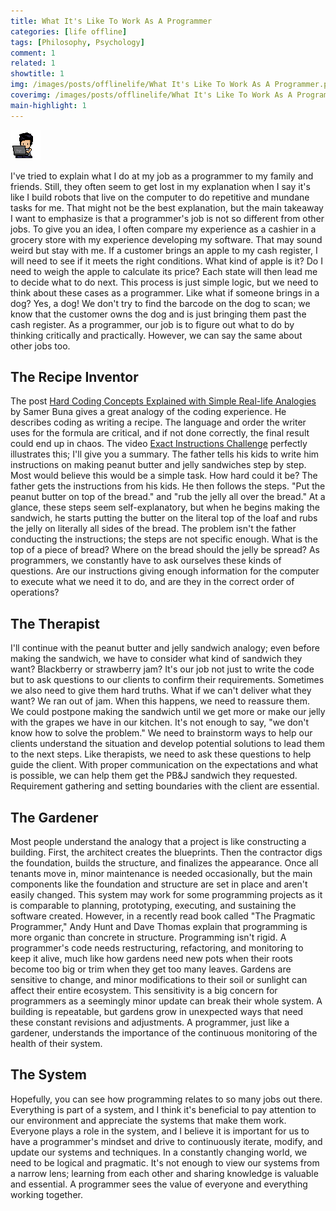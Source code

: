 ```yaml
---
title: What It's Like To Work As A Programmer
categories: [life offline]
tags: [Philosophy, Psychology]
comment: 1
related: 1
showtitle: 1
img: /images/posts/offlinelife/What It's Like To Work As A Programmer.png
coverimg: /images/posts/offlinelife/What It's Like To Work As A Programmer.png
main-highlight: 1
---
```


<img alt="pixel-art-typing" src="/images/posts/habits/Just Typing.gif" class="right-align pixelart">

I've tried to explain what I do at my job as a programmer to my family and friends. Still, they often seem to get lost in my explanation when I say it's like I build robots that live on the computer to do repetitive and mundane tasks for me. That might not be the best explanation, but the main takeaway I want to emphasize is that a programmer's job is not so different from other jobs. To give you an idea, I often compare my experience as a cashier in a grocery store with my experience developing my software. That may sound weird but stay with me. If a customer brings an apple to my cash register, I will need to see if it meets the right conditions. What kind of apple is it? Do I need to weigh the apple to calculate its price? Each state will then lead me to decide what to do next. This process is just simple logic, but we need to think about these cases as a programmer. Like what if someone brings in a dog? Yes, a dog! We don't try to find the barcode on the dog to scan; we know that the customer owns the dog and is just bringing them past the cash register. As a programmer, our job is to figure out what to do by thinking critically and practically. However, we can say the same about other jobs too. 


## The Recipe Inventor

The post <a href="https://www.freecodecamp.org/news/hard-coding-concepts-explained-with-simple-real-life-analogies-280635e98e37/" target="_blank">Hard Coding Concepts Explained with Simple Real-life Analogies</a> by Samer Buna gives a great analogy of the coding experience. He describes coding as writing a recipe. The language and order the writer uses for the formula are critical, and if not done correctly, the final result could end up in chaos. The video <a href="https://www.youtube.com/watch?v=cDA3_5982h8" target="_blank">Exact Instructions Challenge</a> perfectly illustrates this; I'll give you a summary. The father tells his kids to write him instructions on making peanut butter and jelly sandwiches step by step. Most would believe this would be a simple task. How hard could it be? The father gets the instructions from his kids. He then follows the steps. "Put the peanut butter on top of the bread." and "rub the jelly all over the bread." At a glance, these steps seem self-explanatory, but when he begins making the sandwich, he starts putting the butter on the literal top of the loaf and rubs the jelly on literally all sides of the bread. The problem isn't the father conducting the instructions; the steps are not specific enough. What is the top of a piece of bread? Where on the bread should the jelly be spread? As programmers, we constantly have to ask ourselves these kinds of questions. Are our instructions giving enough information for the computer to execute what we need it to do, and are they in the correct order of operations? 

## The Therapist

I'll continue with the peanut butter and jelly sandwich analogy; even before making the sandwich, we have to consider what kind of sandwich they want? Blackberry or strawberry jam? It's our job not just to write the code but to ask questions to our clients to confirm their requirements. Sometimes we also need to give them hard truths. What if we can't deliver what they want? We ran out of jam. When this happens, we need to reassure them. We could postpone making the sandwich until we get more or make our jelly with the grapes we have in our kitchen. It's not enough to say, "we don't know how to solve the problem." We need to brainstorm ways to help our clients understand the situation and develop potential solutions to lead them to the next steps. Like therapists, we need to ask these questions to help guide the client. With proper communication on the expectations and what is possible, we can help them get the PB&J sandwich they requested. Requirement gathering and setting boundaries with the client are essential.

## The Gardener

Most people understand the analogy that a project is like constructing a building. First, the architect creates the blueprints. Then the contractor digs the foundation, builds the structure, and finalizes the appearance. Once all tenants move in, minor maintenance is needed occasionally, but the main components like the foundation and structure are set in place and aren't easily changed. This system may work for some programming projects as it is comparable to planning, prototyping, executing, and sustaining the software created. However, in a recently read book called "The Pragmatic Programmer," Andy Hunt and Dave Thomas explain that programming is more organic than concrete in structure. Programming isn't rigid. A programmer's code needs restructuring, refactoring, and monitoring to keep it alive, much like how gardens need new pots when their roots become too big or trim when they get too many leaves. Gardens are sensitive to change, and minor modifications to their soil or sunlight can affect their entire ecosystem. This sensitivity is a big concern for programmers as a seemingly minor update can break their whole system. A building is repeatable, but gardens grow in unexpected ways that need these constant revisions and adjustments. A programmer, just like a gardener, understands the importance of the continuous monitoring of the health of their system.

## The System

Hopefully, you can see how programming relates to so many jobs out there. Everything is part of a system, and I think it's beneficial to pay attention to our environment and appreciate the systems that make them work. Everyone plays a role in the system, and I believe it is important for us to have a programmer's mindset and drive to continuously iterate, modify, and update our systems and techniques. In a constantly changing world, we need to be logical and pragmatic. It's not enough to view our systems from a narrow lens; learning from each other and sharing knowledge is valuable and essential. A programmer sees the value of everyone and everything working together.
